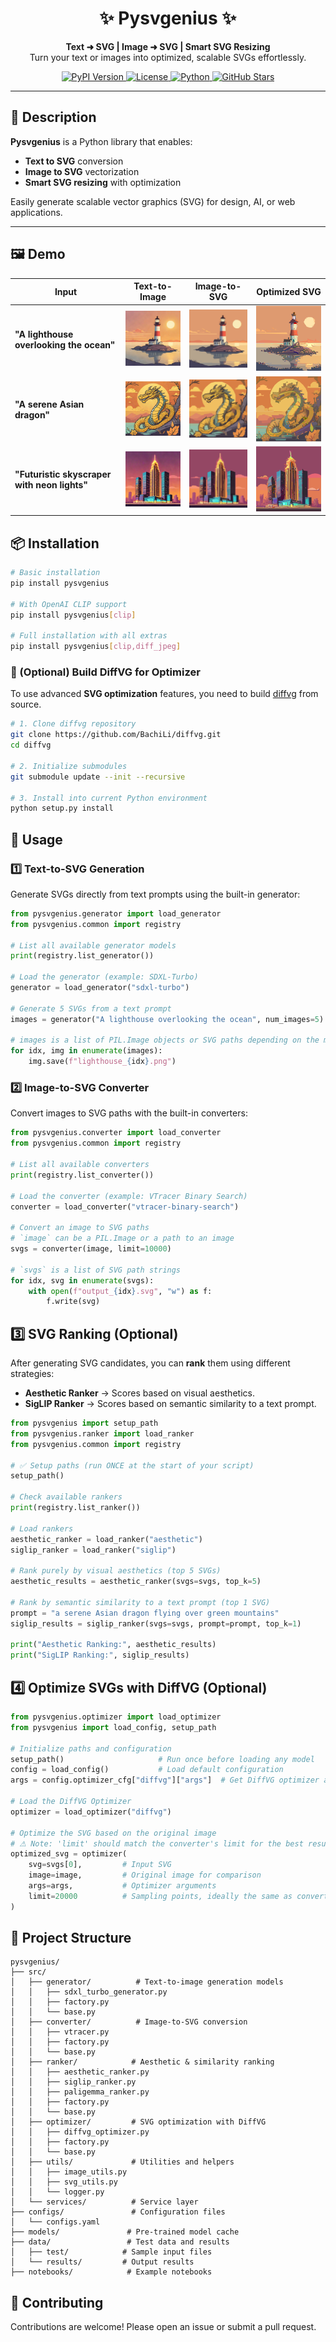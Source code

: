 <h1 align="center">✨ Pysvgenius ✨</h1>

<p align="center">
<b>Text ➜ SVG | Image ➜ SVG | Smart SVG Resizing</b><br>
Turn your text or images into optimized, scalable SVGs effortlessly.
</p>

<p align="center">
  <a href="https://pypi.org/project/pysvgenius/">
    <img src="https://img.shields.io/pypi/v/pysvgenius?color=blue&label=PyPI" alt="PyPI Version">
  </a>
  <a href="https://github.com/tamchamchi/pysvgenius/blob/main/LICENSE">
    <img src="https://img.shields.io/github/license/tamchamchi/pysvgenius" alt="License">
  </a>
  <a href="https://www.python.org/">
    <img src="https://img.shields.io/badge/python-3.10+-blue.svg" alt="Python">
  </a>
  <a href="https://github.com/tamchamchi/pysvgenius/stargazers">
    <img src="https://img.shields.io/github/stars/tamchamchi/pysvgenius?style=social" alt="GitHub Stars">
  </a>
</p>

---

## 📖 Description

**Pysvgenius** is a Python library that enables:
- **Text to SVG** conversion
- **Image to SVG** vectorization
- **Smart SVG resizing** with optimization

Easily generate scalable vector graphics (SVG) for design, AI, or web applications.

---

## 🖼️ Demo

<div align="center">

| Input | Text-to-Image | Image-to-SVG | Optimized SVG |
|-------|---------------|--------------|---------------|
| **"A lighthouse overlooking the ocean"** | <img src="./assets/lighthouse_image.png" width="150" alt="Generated Image"> | <img src="./assets/lighthouse_svg.svg" width="150" alt="SVG Conversion"> | <img src="./assets/lighthouse_optimized.svg" width="150" alt="Optimized SVG"> |
| **"A serene Asian dragon"** | <img src="./assets/dragon_image.png" width="150" alt="Dragon Image"> | <img src="./assets/dragon_svg.svg" width="150" alt="Dragon SVG"> | <img src="./assets/dragon_optimized.svg" width="150" alt="Dragon Optimized"> |
| **"Futuristic skyscraper with neon lights"** | <img src="./assets/skyscraper_image.png" width="150" alt="Skyscraper Image"> | <img src="./assets/skyscraper_svg.svg" width="150" alt="Skyscraper SVG"> | <img src="./assets/skyscraper_optimized.svg" width="150" alt="Skyscraper Optimized"> |

</div>

## 📦 Installation
```bash
# Basic installation
pip install pysvgenius

# With OpenAI CLIP support
pip install pysvgenius[clip]

# Full installation with all extras
pip install pysvgenius[clip,diff_jpeg]
```
### 🔧 (Optional) Build DiffVG for Optimizer


To use advanced **SVG optimization** features, you need to build [diffvg](https://github.com/BachiLi/diffvg) from source.

```bash
# 1. Clone diffvg repository
git clone https://github.com/BachiLi/diffvg.git
cd diffvg

# 2. Initialize submodules
git submodule update --init --recursive

# 3. Install into current Python environment
python setup.py install
```
## 🚀 Usage

### 1️⃣ Text-to-SVG Generation
Generate SVGs directly from text prompts using the built-in generator:

```python
from pysvgenius.generator import load_generator
from pysvgenius.common import registry

# List all available generator models
print(registry.list_generator())  

# Load the generator (example: SDXL-Turbo)
generator = load_generator("sdxl-turbo")

# Generate 5 SVGs from a text prompt
images = generator("A lighthouse overlooking the ocean", num_images=5)

# images is a list of PIL.Image objects or SVG paths depending on the mode
for idx, img in enumerate(images):
    img.save(f"lighthouse_{idx}.png")
```
### 2️⃣ Image-to-SVG Converter
Convert images to SVG paths with the built-in converters:

```python
from pysvgenius.converter import load_converter
from pysvgenius.common import registry

# List all available converters
print(registry.list_converter())

# Load the converter (example: VTracer Binary Search)
converter = load_converter("vtracer-binary-search")

# Convert an image to SVG paths
# `image` can be a PIL.Image or a path to an image
svgs = converter(image, limit=10000)

# `svgs` is a list of SVG path strings
for idx, svg in enumerate(svgs):
    with open(f"output_{idx}.svg", "w") as f:
        f.write(svg)
```
## 3️⃣ SVG Ranking (Optional)

After generating SVG candidates, you can **rank** them using different strategies:

- **Aesthetic Ranker** → Scores based on visual aesthetics.  
- **SigLIP Ranker** → Scores based on semantic similarity to a text prompt.

```python
from pysvgenius import setup_path
from pysvgenius.ranker import load_ranker
from pysvgenius.common import registry

# ✅ Setup paths (run ONCE at the start of your script)
setup_path()

# Check available rankers
print(registry.list_ranker())

# Load rankers
aesthetic_ranker = load_ranker("aesthetic")
siglip_ranker = load_ranker("siglip")

# Rank purely by visual aesthetics (top 5 SVGs)
aesthetic_results = aesthetic_ranker(svgs=svgs, top_k=5)

# Rank by semantic similarity to a text prompt (top 1 SVG)
prompt = "a serene Asian dragon flying over green mountains"
siglip_results = siglip_ranker(svgs=svgs, prompt=prompt, top_k=1)

print("Aesthetic Ranking:", aesthetic_results)
print("SigLIP Ranking:", siglip_results)
```
## 4️⃣ Optimize SVGs with DiffVG (Optional)
```python
from pysvgenius.optimizer import load_optimizer
from pysvgenius import load_config, setup_path

# Initialize paths and configuration
setup_path()                     # Run once before loading any model
config = load_config()           # Load default configuration
args = config.optimizer_cfg["diffvg"]["args"]  # Get DiffVG optimizer arguments

# Load the DiffVG Optimizer
optimizer = load_optimizer("diffvg")

# Optimize the SVG based on the original image
# ⚠ Note: 'limit' should match the converter's limit for the best results
optimized_svg = optimizer(
    svg=svgs[0],         # Input SVG
    image=image,         # Original image for comparison
    args=args,           # Optimizer arguments
    limit=20000          # Sampling points, ideally the same as converter's limit
)
```
## 📂 Project Structure

```
pysvgenius/
├── src/
│   ├── generator/          # Text-to-image generation models
│   │   ├── sdxl_turbo_generator.py
│   │   ├── factory.py
│   │   └── base.py
│   ├── converter/          # Image-to-SVG conversion
│   │   ├── vtracer.py
│   │   ├── factory.py
│   │   └── base.py
│   ├── ranker/            # Aesthetic & similarity ranking
│   │   ├── aesthetic_ranker.py
│   │   ├── siglip_ranker.py
│   │   ├── paligemma_ranker.py
│   │   ├── factory.py
│   │   └── base.py
│   ├── optimizer/         # SVG optimization with DiffVG
│   │   ├── diffvg_optimizer.py
│   │   ├── factory.py
│   │   └── base.py
│   ├── utils/             # Utilities and helpers
│   │   ├── image_utils.py
│   │   ├── svg_utils.py
│   │   └── logger.py
│   └── services/          # Service layer
├── configs/               # Configuration files
│   └── configs.yaml
├── models/               # Pre-trained model cache
├── data/                 # Test data and results
│   ├── test/            # Sample input files
│   └── results/         # Output results
├── notebooks/            # Example notebooks
```
## 🤝 Contributing
Contributions are welcome! Please open an issue or submit a pull request.